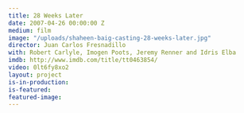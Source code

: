 ```yaml
---
title: 28 Weeks Later
date: 2007-04-26 00:00:00 Z
medium: film
image: "/uploads/shaheen-baig-casting-28-weeks-later.jpg"
director: Juan Carlos Fresnadillo
with: Robert Carlyle, Imogen Poots, Jeremy Renner and Idris Elba
imdb: http://www.imdb.com/title/tt0463854/
video: 0lt6fy8xo2
layout: project
is-in-production: 
is-featured: 
featured-image: 
---
```


